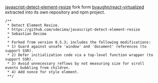 [javascript-detect-element-resize](https://github.com/sdecima/javascript-detect-element-resize)
 fork form [bvaughn/react-virtualized](https://github.com/bvaughn/react-virtualized/) extracted into its own repository and npm project.
```
/**
 * Detect Element Resize.
 * https://github.com/sdecima/javascript-detect-element-resize
 * Sebastian Decima
 *
 * Forked from version 0.5.3; includes the following modifications:
 * 1) Guard against unsafe 'window' and 'document' references (to support SSR).
 * 2) Defer initialization code via a top-level function wrapper (to support SSR).
 * 3) Avoid unnecessary reflows by not measuring size for scroll events bubbling from children.
 * 4) Add nonce for style element.
 **/
 ```
